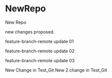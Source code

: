 # NewRepo
New Repo


new changes proposed.

feature-branch-remote update 01

feature-branch-remote update 02



feature-branch-remote update 03


New Change in Test_Git
New 2 change in Test_Git